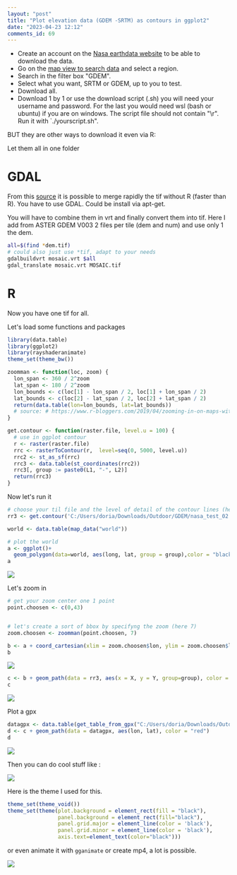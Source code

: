 ```yaml
--- 
layout: "post" 
title: "Plot elevation data (GDEM -SRTM) as contours in ggplot2" 
date: "2023-04-23 12:12" 
comments_id: 69
--- 
```


- Create an account on the [Nasa earthdata website](https://earthdata.nasa.gov/) to be able to download the data.
- Go on the [map view to search data](https://search.earthdata.nasa.gov/search) and select a region.
- Search in the filter box "GDEM".
- Select what you want, SRTM or GDEM, up to you to test.
- Download all.
- Download 1 by 1 or use the download script (.sh) you will need your username and password. For the last you would need wsl (bash or ubuntu) if you are on windows. The script file should not contain "\r". Run it with `./yourscript.sh".


BUT they are other ways to download it even via R:


Let them all in one folder

# GDAL

From this [source](https://gis.stackexchange.com/a/408179/198865) it is possible to merge rapidly the tif without R (faster than R).
You have to use GDAL. Could be install via apt-get.

You will have to combine them in vrt and finally convert them into tif. Here I add from ASTER GDEM V003 2 files per tile (dem and num) and use only 1 the dem.

```sh
all=$(find *dem.tif)
# could also just use *tif, adapt to your needs
gdalbuildvrt mosaic.vrt $all
gdal_translate mosaic.vrt MOSAIC.tif
```


# R


Now you have one tif for all.

Let's load some functions and packages

```r
library(data.table)
library(ggplot2)
library(rayshaderanimate)
theme_set(theme_bw())

zoomman <- function(loc, zoom) {
  lon_span <- 360 / 2^zoom
  lat_span <- 180 / 2^zoom
  lon_bounds <- c(loc[1] - lon_span / 2, loc[1] + lon_span / 2)
  lat_bounds <- c(loc[2] - lat_span / 2, loc[2] + lat_span / 2)
  return(data.table(lon=lon_bounds, lat=lat_bounds))
  # source: # https://www.r-bloggers.com/2019/04/zooming-in-on-maps-with-sf-and-ggplot2/
}

get.contour <- function(raster.file, level.u = 100) {
  # use in ggplot contour
  r <- raster(raster.file)
  rrc <- rasterToContour(r,  level=seq(0, 5000, level.u))
  rrc2 <- st_as_sf(rrc)
  rrc3 <- data.table(st_coordinates(rrc2))
  rrc3[, group := paste0(L1, "-", L2)]
  return(rrc3)
}
```

Now let's run it

```r 
# choose your til file and the level of detail of the contour lines (here 100m)
rr3 <- get.contour('C:/Users/doria/Downloads/Outdoor/GDEM/nasa_test_02.tif', 100)

world <- data.table(map_data("world"))

# plot the world
a <- ggplot()+
  geom_polygon(data=world, aes(long, lat, group = group),color = "black", fill=NA)
a

```

![](/files/posts/2023/world.png)

Let's zoom in

```r
# get your zoom center one 1 point
point.choosen <- c(0,43)


# let's create a sort of bbox by specifyng the zoom (here 7)
zoom.choosen <- zoomman(point.choosen, 7)

b <- a + coord_cartesian(xlim = zoom.choosen$lon, ylim = zoom.choosen$lat)
b
```
![](/files/posts/2023/world2.png)


```r
c <- b + geom_path(data = rr3, aes(x = X, y = Y, group=group), color = "grey20")
c
```
![](/files/posts/2023/world3.png)

Plot a gpx

```r
datagpx <- data.table(get_table_from_gpx("C:/Users/doria/Downloads/Outdoor/Gpx/BikeTrip2022b.gpx"))
d <- c + geom_path(data = datagpx, aes(lon, lat), color = "red")
d
```
![](/files/posts/2023/world4.png)

Then you can do cool stuff like :

![](/files/posts/2023/world5.png)

Here is the theme I used for this.

```r
theme_set(theme_void())
theme_set(theme(plot.background = element_rect(fill = "black"),
                panel.background = element_rect(fill="black"),
                panel.grid.major = element_line(color = 'black'),
                panel.grid.minor = element_line(color = 'black'),
                axis.text=element_text(color="black")))
```

or even animate it with `gganimate` or create mp4, a lot is possible.

![](/files/posts/2023/Complete_trip.gif)

